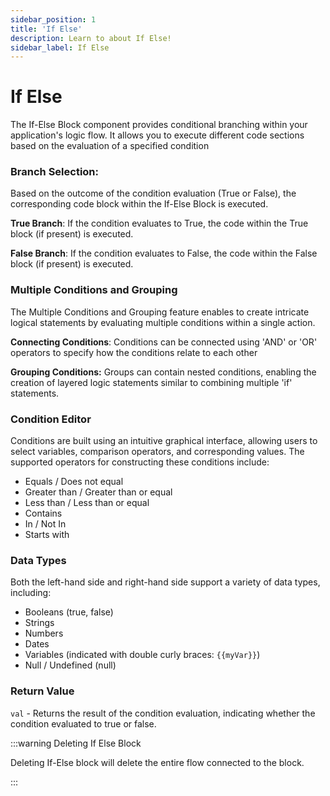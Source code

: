 ```yaml
---
sidebar_position: 1
title: 'If Else'
description: Learn to about If Else! 
sidebar_label: If Else
---
```


# If Else
The If-Else Block component provides conditional branching within your application's logic flow. It allows you to execute different code sections based on the evaluation of a specified condition


### Branch Selection: 
Based on the outcome of the condition evaluation (True or False), the corresponding code block within the If-Else Block is executed.

**True Branch**: If the condition evaluates to True, the code within the True block (if present) is executed.

**False Branch**: If the condition evaluates to False, the code within the False block (if present) is executed.

### Multiple Conditions and Grouping

The Multiple Conditions and Grouping feature enables to create intricate logical statements by evaluating multiple conditions within a single action.

**Connecting Conditions**: Conditions can be connected using 'AND' or 'OR' operators to specify how the conditions relate to each other

**Grouping Conditions:** Groups can contain nested conditions, enabling the creation of layered logic statements similar to combining multiple 'if' statements. 

### Condition Editor

Conditions are built using an intuitive graphical interface, allowing users to select variables, comparison operators, and corresponding values. The supported operators for constructing these conditions include:

- Equals / Does not equal
- Greater than / Greater than or equal
- Less than / Less than or equal
- Contains
- In / Not In
- Starts with

###  Data Types

Both the left-hand side and right-hand side support a variety of data types, including:

- Booleans (true, false)
- Strings
- Numbers
- Dates
- Variables (indicated with double curly braces: `{{myVar}}`)
- Null / Undefined (null)

### Return Value

`val` - Returns the result of the condition evaluation, indicating whether the condition evaluated to true or false.

:::warning Deleting If Else Block

Deleting If-Else block will delete the entire flow connected to the block. 

:::
